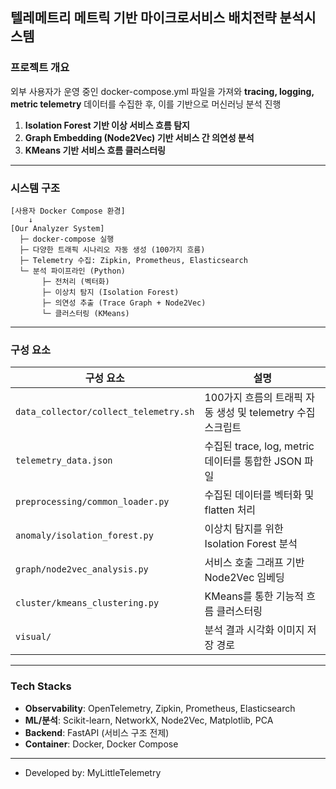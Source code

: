 ## 텔레메트리 메트릭 기반 마이크로서비스 배치전략 분석시스템

### 프로젝트 개요

외부 사용자가 운영 중인 docker-compose.yml 파일을 가져와 **tracing, logging, metric telemetry** 데이터를 수집한 후, 이를 기반으로 머신러닝 분석 진행

1. **Isolation Forest 기반 이상 서비스 흐름 탐지**
2. **Graph Embedding (Node2Vec) 기반 서비스 간 의연성 분석**
3. **KMeans 기반 서비스 흐름 클러스터링**

---

### 시스템 구조

```
[사용자 Docker Compose 환경]
    ↓
[Our Analyzer System]
  ├─ docker-compose 실행
  ├─ 다양한 트래픽 시나리오 자동 생성 (100가지 흐름)
  ├─ Telemetry 수집: Zipkin, Prometheus, Elasticsearch
  └─ 분석 파이프라인 (Python)
       ├─ 전처리 (벡터화)
       ├─ 이상치 탐지 (Isolation Forest)
       ├─ 의연성 추출 (Trace Graph + Node2Vec)
       └─ 클러스터링 (KMeans)
```

---

### 구성 요소

| 구성 요소                                 | 설명                                      |
| ------------------------------------- | --------------------------------------- |
| `data_collector/collect_telemetry.sh` | 100가지 흐름의 트래픽 자동 생성 및 telemetry 수집 스크립트 |
| `telemetry_data.json`                 | 수집된 trace, log, metric 데이터를 통합한 JSON 파일 |
| `preprocessing/common_loader.py`      | 수집된 데이터를 벡터화 및 flatten 처리               |
| `anomaly/isolation_forest.py`         | 이상치 탐지를 위한 Isolation Forest 분석          |
| `graph/node2vec_analysis.py`          | 서비스 호출 그래프 기반 Node2Vec 임베딩              |
| `cluster/kmeans_clustering.py`        | KMeans를 통한 기능적 흐름 클러스터링                 |
| `visual/`                             | 분석 결과 시각화 이미지 저장 경로                     |

---

### Tech Stacks

* **Observability**: OpenTelemetry, Zipkin, Prometheus, Elasticsearch
* **ML/분석**: Scikit-learn, NetworkX, Node2Vec, Matplotlib, PCA
* **Backend**: FastAPI (서비스 구조 전제)
* **Container**: Docker, Docker Compose

---

* Developed by: MyLittleTelemetry

